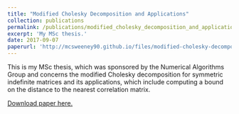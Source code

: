 ```yaml
---
title: "Modified Cholesky Decomposition and Applications"
collection: publications
permalink: /publications/modified_cholesky_decomposition_and_applications
excerpt: 'My MSc thesis.'
date: 2017-09-07
paperurl: 'http://mcsweeney90.github.io/files/modified-cholesky-decomposition-and-applications.pdf'
---
```

This is my MSc thesis, which was sponsored by the Numerical Algorithms Group and concerns the modified Cholesky decomposition for symmetric indefinite matrices and its applications, which include computing a bound on the distance to the nearest correlation matrix.

[Download paper here.](http://mcsweeney90.github.io/files/modified-cholesky-decomposition-and-applications.pdf)
